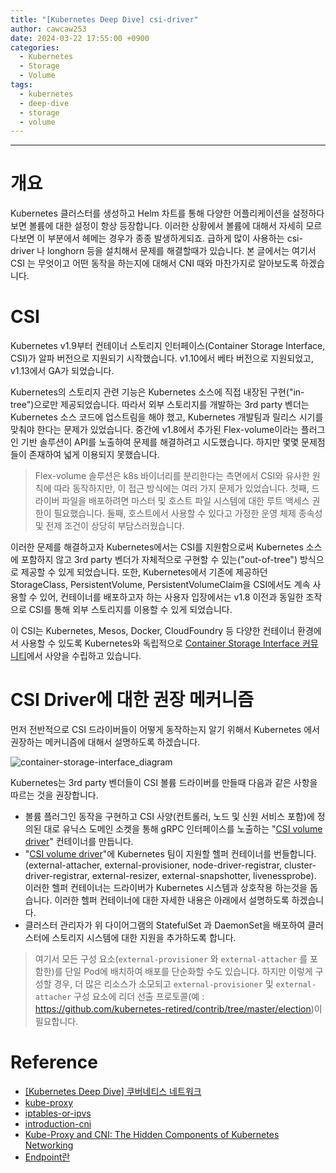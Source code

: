 ```yaml
---
title: "[Kubernetes Deep Dive] csi-driver"
author: cawcaw253
date: 2024-03-22 17:55:00 +0900
categories:
  - Kubernetes
  - Storage
  - Volume
tags:
  - kubernetes
  - deep-dive
  - storage
  - volume
---
```

---
# 개요

Kubernetes 클러스터를 생성하고 Helm 차트를 통해 다양한 어플리케이션을 설정하다보면 볼륨에 대한 설정이 항상 등장합니다. 이러한 상황에서 볼륨에 대해서 자세히 모르다보면 이 부분에서 헤메는 경우가 종종 발생하게되죠. 급하게 많이 사용하는 csi-driver 나 longhorn 등을 설치해서 문제를 해결할때가 있습니다.
본 글에서는 여기서 CSI 는 무엇이고 어떤 동작을 하는지에 대해서 CNI 때와 마찬가지로 알아보도록 하겠습니다.

# CSI

Kubernetes v1.9부터 컨테이너 스토리지 인터페이스(Container Storage Interface, CSI)가 알파 버전으로 지원되기 시작했습니다. v1.10에서 베타 버전으로 지원되었고, v1.13에서 GA가 되었습니다.

Kubernetes의 스토리지 관련 기능은 Kubernetes 소스에 직접 내장된 구현("in-tree")으로만 제공되었습니다. 따라서 외부 스토리지를 개발하는 3rd party 벤더는 Kubernetes 소스 코드에 업스트림을 해야 했고, Kubernetes 개발팀과 릴리스 시기를 맞춰야 한다는 문제가 있었습니다.
중간에 v1.8에서 추가된 Flex-volume이라는 플러그인 기반 솔루션이 API를 노출하여 문제를 해결하려고 시도했습니다. 하지만 몇몇 문제점들이 존재하여 넓게 이용되지 못했습니다.

> Flex-volume 솔루션은 k8s 바이너리를 분리한다는 측면에서 CSI와 유사한 원칙에 따라 동작하지만, 이 접근 방식에는 여러 가지 문제가 있었습니다.
> 첫째, 드라이버 파일을 배포하려면 마스터 및 호스트 파일 시스템에 대한 루트 액세스 권한이 필요했습니다.
> 둘째, 호스트에서 사용할 수 있다고 가정한 운영 체제 종속성 및 전제 조건이 상당히 부담스러웠습니다.

이러한 문제를 해결하고자 Kubernetes에서는 CSI를 지원함으로써 Kubernetes 소스에 포함하지 않고 3rd party 벤더가 자체적으로 구현할 수 있는("out-of-tree") 방식으로 제공할 수 있게 되었습니다.
또한, Kubernetes에서 기존에 제공하던 StorageClass, PersistentVolume, PersistentVolumeClaim을 CSI에서도 계속 사용할 수 있어, 컨테이너를 배포하고자 하는 사용자 입장에서는 v1.8 이전과 동일한 조작으로 CSI를 통해 외부 스토리지를 이용할 수 있게 되었습니다.

이 CSI는 Kubernetes, Mesos, Docker, CloudFoundry 등 다양한 컨테이너 환경에서 사용할 수 있도록 Kubernetes와 독립적으로 [Container Storage Interface 커뮤니티](https://github.com/container-storage-interface)에서 사양을 수립하고 있습니다.

# CSI Driver에 대한 권장 메커니즘

먼저 전반적으로 CSI 드라이버들이 어떻게 동작하는지 알기 위해서 Kubernetes 에서 권장하는 메커니즘에 대해서 설명하도록 하겠습니다.

![container-storage-interface_diagram](posts/20240322/container-storage-interface_diagram.png)

Kubernetes는 3rd party 벤더들이 CSI 볼륨 드라이버를 만들때 다음과 같은 사항을 따르는 것을 권장합니다.
- 볼륨 플러그인 동작을 구현하고 CSI 사양(컨트롤러, 노드 및 신원 서비스 포함)에 정의된 대로 유닉스 도메인 소켓을 통해 gRPC 인터페이스를 노출하는 "<ins>CSI volume driver</ins>" 컨테이너를 만듭니다.
- "<ins>CSI volume driver</ins>"에 Kubernetes 팀이 지원할 헬퍼 컨테이너를 번들합니다. (external-attacher, external-provisioner, node-driver-registrar, cluster-driver-registrar, external-resizer, external-snapshotter, livenessprobe).
  이러한 헬퍼 컨테이너는 드라이버가 Kubernetes 시스템과 상호작용 하는것을 돕습니다. 이러한 헬퍼 컨테이너에 대한 자세한 내용은 아래에서 설명하도록 하겠습니다.
- 클러스터 관리자가 위 다이어그램의 StatefulSet 과 DaemonSet을 배포하여 클러스터에 스토리지 시스템에 대한 지원을 추가하도록 합니다.

> 여기서 모든 구성 요소(`external-provisioner` 와 `external-attacher` 를 포함한)를 단일 Pod에 배치하여 배포를 단순화할 수도 있습니다.
> 하지만 이렇게 구성할 경우, 더 많은 리소스가 소모되고 `external-provisioner` 및 `external-attacher` 구성 요소에 리더 선출 프로토콜(예 : https://github.com/kubernetes-retired/contrib/tree/master/election)이 필요합니다.




# Reference
- [[Kubernetes Deep Dive] 쿠버네티스 네트워크](https://blog.cawcaw253.com/posts/kubernetes-pod-network/)
- [kube-proxy](https://kodekloud.com/blog/kube-proxy/)
- [iptables-or-ipvs](https://www.tigera.io/blog/comparing-kube-proxy-modes-iptables-or-ipvs/)
- [introduction-cni](https://kube.academy/courses/kubernetes-in-depth/lessons/an-introduction-to-cni)
- [Kube-Proxy and CNI: The Hidden Components of Kubernetes Networking](https://medium.com/@seifeddinerajhi/kube-proxy-and-cni-the-hidden-components-of-kubernetes-networking-eb30000bf87a)
- [Endpoint란](https://yoo11052.tistory.com/193)


